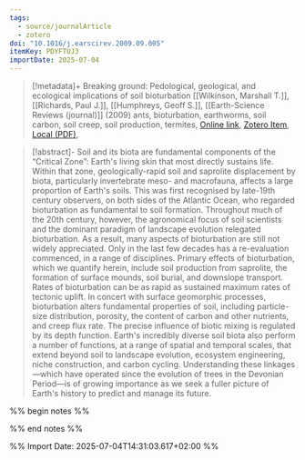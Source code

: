 ```yaml
---
tags:
  - source/journalArticle
  - zotero
doi: "10.1016/j.earscirev.2009.09.005"
itemKey: PDYFTUJ3
importDate: 2025-07-04
---
```

>[!metadata]+
> Breaking ground: Pedological, geological, and ecological implications of soil bioturbation
> [[Wilkinson, Marshall T.]], [[Richards, Paul J.]], [[Humphreys, Geoff S.]], 
> [[Earth-Science Reviews (journal)]] (2009)
> ants, bioturbation, earthworms, soil carbon, soil creep, soil production, termites, 
> [Online link](https://www.sciencedirect.com/science/article/pii/S0012825209001470), [Zotero Item](zotero://select/library/items/PDYFTUJ3), [Local (PDF)](file://C:/Users/aburg/Documents/references/zotero/storage/CDGN7MPE/Wilkinson2009_Breakinggrounda.pdf), 

>[!abstract]-
>Soil and its biota are fundamental components of the “Critical Zone”: Earth's living skin that most directly sustains life. Within that zone, geologically-rapid soil and saprolite displacement by biota, particularly invertebrate meso- and macrofauna, affects a large proportion of Earth's soils. This was first recognised by late-19th century observers, on both sides of the Atlantic Ocean, who regarded bioturbation as fundamental to soil formation. Throughout much of the 20th century, however, the agronomical focus of soil scientists and the dominant paradigm of landscape evolution relegated bioturbation. As a result, many aspects of bioturbation are still not widely appreciated. Only in the last few decades has a re-evaluation commenced, in a range of disciplines. Primary effects of bioturbation, which we quantify herein, include soil production from saprolite, the formation of surface mounds, soil burial, and downslope transport. Rates of bioturbation can be as rapid as sustained maximum rates of tectonic uplift. In concert with surface geomorphic processes, bioturbation alters fundamental properties of soil, including particle-size distribution, porosity, the content of carbon and other nutrients, and creep flux rate. The precise influence of biotic mixing is regulated by its depth function. Earth's incredibly diverse soil biota also perform a number of functions, at a range of spatial and temporal scales, that extend beyond soil to landscape evolution, ecosystem engineering, niche construction, and carbon cycling. Understanding these linkages—which have operated since the evolution of trees in the Devonian Period—is of growing importance as we seek a fuller picture of Earth's history to predict and manage its future.

%% begin notes %%

%% end notes %%

%% Import Date: 2025-07-04T14:31:03.617+02:00 %%
